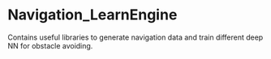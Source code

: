 # Navigation_LearnEngine
Contains useful libraries to generate navigation data and train different deep NN for obstacle avoiding.

